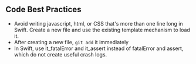 ## Code Best Practices

- Avoid writing javascript, html, or CSS that's more than one line long in Swift. Create a new file and use the existing template mechanism to load it.
- After creating a new file, `git add` it immediately
- In Swift, use it_fatalError and it_assert instead of fatalError and assert, which do not create useful crash logs.


